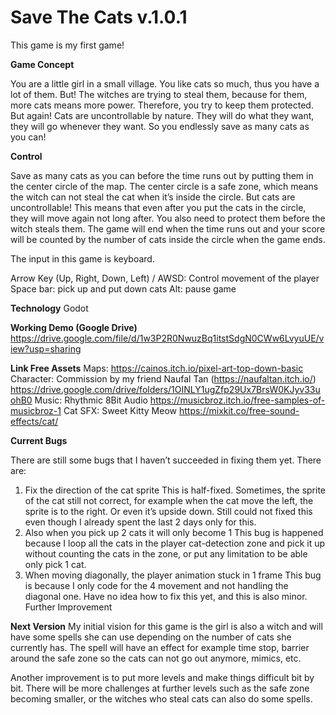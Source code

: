 # Save The Cats v.1.0.1

This game is my first game! 

**Game Concept**

You are a little girl in a small village. You like cats so much, thus you have a lot of them. But! The witches are trying to steal them, because for them, more cats means more power. Therefore, you try to keep them protected. But again! Cats are uncontrollable by nature. They will do what they want, they will go whenever they want. So you endlessly save as many cats as you can!

**Control**

Save as many cats as you can before the time runs out by putting them in the center circle of the map. The center circle is a safe zone, which means the witch can not steal the cat when it’s inside the circle. But cats are uncontrollable! This means that even after you put the cats in the circle, they will move again not long after. You also need to protect them before the witch steals them. The game will end when the time runs out and your score will be counted by the number of cats inside the circle when the game ends.

The input in this game is keyboard.

Arrow Key (Up, Right, Down, Left) / AWSD: Control movement of the player
Space bar: pick up and put down cats
Alt: pause game

**Technology**
Godot

**Working Demo (Google Drive)**
https://drive.google.com/file/d/1w3P2R0NwuzBq1itstSdgN0CWw6LvyuUE/view?usp=sharing

**Link Free Assets**
Maps: https://cainos.itch.io/pixel-art-top-down-basic
Character: Commission by my friend Naufal Tan (https://naufaltan.itch.io/) 
https://drive.google.com/drive/folders/1OINLY1ugZfp29Ux7BrsW0KJyv33uohB0
Music: 
Rhythmic 8Bit Audio https://musicbroz.itch.io/free-samples-of-musicbroz-1 
Cat SFX: Sweet Kitty Meow
https://mixkit.co/free-sound-effects/cat/


**Current Bugs**

There are still some bugs that I haven’t succeeded in fixing them yet. There are:
1. Fix the direction of the cat sprite
This is half-fixed. Sometimes, the sprite of the cat still not correct, for example when the cat move the left, the sprite is to the right. Or even it’s upside down. Still could not fixed this even though I already spent the last 2 days only for this. 
2. Also when you pick up 2 cats it will only become 1
This bug is happened because I loop all the cats in the player cat-detection zone and pick it up without counting the cats in the zone, or put any limitation to be able only pick 1 cat. 
3. When moving diagonally, the player animation stuck in 1 frame
This bug is because I only code for the 4 movement and not handling the diagonal one. Have no idea how to fix this yet, and this is also minor.
Further Improvement

**Next Version**
My initial vision for this game is the girl is also a witch and will have some spells she can use depending on the number of cats she currently has. The spell will have an effect for example time stop, barrier around the safe zone so the cats can not go out anymore, mimics, etc. 

Another improvement is to put more levels and make things difficult bit by bit. There will be more challenges at further levels such as the safe zone becoming smaller, or the witches who steal cats can also do some spells.
